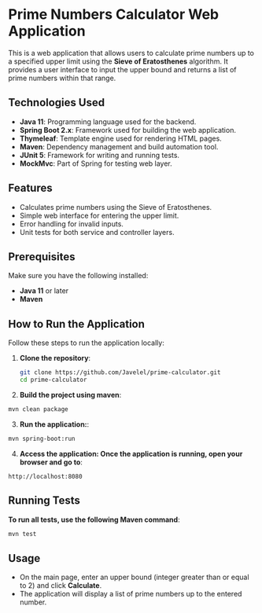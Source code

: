 # Prime Numbers Calculator Web Application

This is a web application that allows users to calculate prime numbers up to a specified upper limit using the **Sieve of Eratosthenes** algorithm.
It provides a user interface to input the upper bound and returns a list of prime numbers within that range.

## Technologies Used

- **Java 11**: Programming language used for the backend.
- **Spring Boot 2.x**: Framework used for building the web application.
- **Thymeleaf**: Template engine used for rendering HTML pages.
- **Maven**: Dependency management and build automation tool.
- **JUnit 5**: Framework for writing and running tests.
- **MockMvc**: Part of Spring for testing web layer.
  
## Features

- Calculates prime numbers using the Sieve of Eratosthenes.
- Simple web interface for entering the upper limit.
- Error handling for invalid inputs.
- Unit tests for both service and controller layers.

## Prerequisites

Make sure you have the following installed:

- **Java 11** or later
- **Maven**

## How to Run the Application

Follow these steps to run the application locally:

1. **Clone the repository**:
   ```bash
   git clone https://github.com/Javelel/prime-calculator.git
   cd prime-calculator
   ```
2. **Build the project using maven**:
  ```bash
  mvn clean package
```
3. **Run the application:**:
  ```bash
  mvn spring-boot:run
```
4. **Access the application: Once the application is running, open your browser and go to**:
  ```
http://localhost:8080
```
## Running Tests
**To run all tests, use the following Maven command**:
```bash
mvn test
```
## Usage

- On the main page, enter an upper bound (integer greater than or equal to 2) and click **Calculate**.
- The application will display a list of prime numbers up to the entered number.

